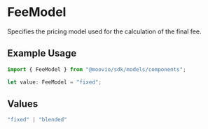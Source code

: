 # FeeModel

Specifies the pricing model used for the calculation of the final fee.

## Example Usage

```typescript
import { FeeModel } from "@moovio/sdk/models/components";

let value: FeeModel = "fixed";
```

## Values

```typescript
"fixed" | "blended"
```